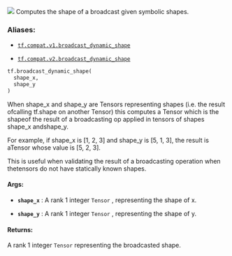 ![](https://tensorflow.google.cn/images/tf_logo_32px.png)
Computes the shape of a broadcast given symbolic shapes.

### Aliases:

- [ `tf.compat.v1.broadcast_dynamic_shape` ](/api_docs/python/tf/broadcast_dynamic_shape)

- [ `tf.compat.v2.broadcast_dynamic_shape` ](/api_docs/python/tf/broadcast_dynamic_shape)


```python
tf.broadcast_dynamic_shape(
  shape_x,
  shape_y
)

```


When shape_x and shape_y are Tensors representing shapes (i.e. the result ofcalling tf.shape on another Tensor) this computes a Tensor which is the shapeof the result of a broadcasting op applied in tensors of shapes shape_x andshape_y.

For example, if shape_x is [1, 2, 3] and shape_y is [5, 1, 3], the result is aTensor whose value is [5, 2, 3].

This is useful when validating the result of a broadcasting operation when thetensors do not have statically known shapes.

#### Args:

- **`shape_x`** : A rank 1 integer  `Tensor` , representing the shape of x.

- **`shape_y`** : A rank 1 integer  `Tensor` , representing the shape of y.

#### Returns:

A rank 1 integer  `Tensor`  representing the broadcasted shape.
